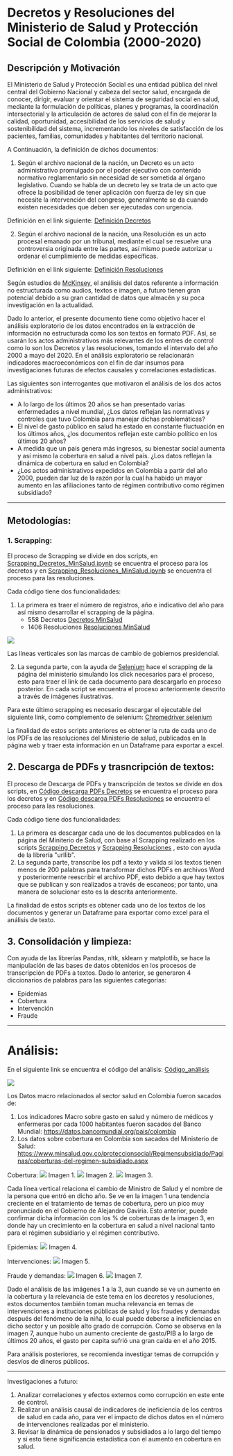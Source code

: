# Decretos y Resoluciones del Ministerio de Salud y Protección Social de Colombia (2000-2020)

## Descripción y Motivación 

El Ministerio de Salud y Protección Social es una entidad pública del nivel central del Gobierno Nacional y cabeza del sector salud, encargada de conocer, dirigir, evaluar y orientar el sistema de seguridad social en salud, mediante la formulación de políticas, planes y programas, la coordinación intersectorial y la articulación de actores de salud con el fin de mejorar la calidad, oportunidad, accesibilidad de los servicios de salud y sostenibilidad del sistema, incrementando los niveles de satisfacción de los pacientes, familias, comunidades y habitantes del territorio nacional.

A Continuación, la definición de dichos documentos: 

1. Según el archivo nacional de la nación, un Decreto es un acto administrativo promulgado por el poder ejecutivo con contenido normativo reglamentario sin necesidad de ser sometida al órgano legislativo. Cuando se habla de un decreto ley se trata de un acto que ofrece la posibilidad de tener aplicación con fuerza de ley sin que necesite la intervención del congreso, generalmente se da cuando existen necesidades que deben ser ejecutadas con urgencia.

Definición en el link siguiente: [Definición Decretos](https://normativa.archivogeneral.gov.co/inicio/decretos/) 

2. Según el archivo nacional de la nación, una Resolución es un acto procesal emanado por un tribunal, mediante el cual se resuelve una controversia originada entre las partes, así mismo puede autorizar u ordenar el cumplimiento de medidas específicas. 

Definición en el link siguiente: [Definición Resoluciones](https://normativa.archivogeneral.gov.co/inicio/resoluciones/)

Según estudios de [McKinsey](https://www.mckinsey.com/featured-insights/artificial-intelligence/visualizing-the-uses-and-potential-impact-of-ai-and-other-analytics), el análisis del datos referente a información no estructurada como audios, textos e imagen, a futuro tienen gran potencial debido a su gran cantidad de datos que almacén y su poca investigación en la actualidad.

Dado lo anterior, el presente documento tiene como objetivo hacer el análisis exploratorio de los datos encontrados en la extracción de información no estructurada como los son textos en formato PDF. Así, se usarán los actos administrativos más relevantes de los entres de control como lo son los Decretos y las resoluciones, tomando el intervalo del año 2000 a mayo del 2020. En el análisis exploratorio se relacionarán indicadores macroeconómicos con el fin de dar insumos para investigaciones futuras de efectos causales y correlaciones estadísticas. 

Las siguientes son interrogantes que motivaron el análisis de los dos actos administrativos: 

- A lo largo de los últimos 20 años se han presentado varias enfermedades a nivel mundial, ¿Los datos reflejan las normativas y controles que tuvo Colombia para manejar dichas problemáticas? 
- El nivel de gasto público en salud ha estado en constante fluctuación en los últimos años, ¿los documentos reflejan este cambio político en los últimos 20 años? 
- A medida que un país genera más ingresos, su bienestar social aumenta y así mismo la cobertura en salud a nivel país. ¿Los datos reflejan la dinámica de cobertura en salud en Colombia?
- ¿Los actos administrativos expedidos en Colombia a partir del año 2000, pueden dar luz de la razón por la cual ha habido un mayor aumento en las afiliaciones tanto de régimen contributivo como régimen subsidiado?

----
## Metodologías: 

### 1. Scrapping:

El proceso de Scrapping se divide en dos scripts, en [Scrapping_Decretos_MinSalud.ipynb](Decretos/Scrapping_Decretos_MinSalud.ipynb) se encuentra el proceso para los decretos y en [Scrapping_Resoluciones_MinSalud.ipynb](Resoluciones/Scrapping_Resoluciones_MinSalud.ipynb) se encuentra el proceso para las resoluciones.

Cada código tiene dos funcionalidades:
1. La primera es traer el número de registros, año e indicativo del año para así mismo desarrollar el scrapping de la página.
   - 558 Decretos [Decretos MinSalud](https://www.minsalud.gov.co/Paginas/Norm_Decretos.aspx)
   - 1406 Resoluciones [Resoluciones MinSalud](https://www.minsalud.gov.co/Paginas/Norm_Resoluciones.aspx) 
 <img src="Imagenes/publicaciones_año.png">
 
Las líneas verticales son las marcas de cambio de gobiernos presidencial.

2. La segunda parte, con la ayuda de [Selenium](https://github.com/SeleniumHQ/selenium) hace el scrapping de la página del ministerio simulando los click necesarios para el proceso, esto para traer el link de cada documento para descargarlo en proceso posterior. En cada script se encuentra el proceso anteriormente descrito a través de imágenes ilustrativas.

Para este último scrapping es necesario descargar el ejecutable del siguiente link, como complemento de selenium:
[Chromedriver selenium](https://chromedriver.chromium.org/)

La finalidad de estos scripts anteriores es obtener la ruta de cada uno de los PDFs de las resoluciones del Ministerio de salud, publicados en la página web y traer esta información en un Dataframe para exportar a excel.


## 2. Descarga de PDFs y trasncripción de textos:

El proceso de Descarga de PDFs y transcripción de textos se divide en dos scripts, en [Código descarga PDFs Decretos](Decretos/Descarga_PDFs_%26_Trasncripci%C3%B3n_decretos.ipynb) se encuentra el proceso para los decretos y en [Código descarga PDFs Resoluciones](Resoluciones/Descarga_PDFs_%26_Trasncripci%C3%B3n_resoluciones.ipynb) se encuentra el proceso para las resoluciones.

Cada código tiene dos funcionalidades:
 1. La primera es descargar cada uno de los documentos publicados en la página del Miniterio de Salud, con base al Scrapping realizado en los scripts [Scrapping Decretos](Decretos/Scrapping_Decretos_MinSalud.ipynb) y [Scrapping Resoluciones](Resoluciones/Scrapping_Resoluciones_MinSalud.ipynb) , esto con ayuda de la librería "urllib".
 2. La segunda parte, transcribe los pdf a texto y valida si los textos tienen menos de 200 palabras para transformar dichos PDFs en archivos Word y posteriormente reescribir el archivo PDF, esto debido a que hay textos que se publican y son realizados a través de escaneos; por tanto, una manera de solucionar esto es la descrita anteriormente.

La finalidad de estos scripts es obtener cada uno de los textos de los documentos y generar un Dataframe para exportar como excel para el análisis de texto.

## 3. Consolidación y limpieza:

Con ayuda de las librerías Pandas, nltk, sklearn y matplotlib, se hace la manipulación de las bases de datos obtenidos en los procesos de transcripción de PDFs a textos. Dado lo anterior, se generaron 4 diccionarios de palabras para las siguientes categorías:
- Epidemias
- Cobertura
- Intervención
- Fraude

---
# Análisis: 

En el siguiente link se encuentra el código del análisis: [Código_análisis](https://github.com/ccamilocristian/MCPP_cristian.moreno/blob/master/Proyecto%20final/Analisis%20texto/Analisis_textos.ipynb)

<img src="Imagenes/word_cloud.png">

Los Datos macro relacionados al sector salud en Colombia fueron sacados de:

1. Los indicadores Macro sobre gasto en salud y número de médicos y enfermeras por cada 1000 habitantes fueron sacados del Banco Mundial: https://datos.bancomundial.org/pais/colombia
2. Los datos sobre cobertura en Colombia son sacados del Ministerio de Salud: https://www.minsalud.gov.co/proteccionsocial/Regimensubsidiado/Paginas/coberturas-del-regimen-subsidiado.aspx

Cobertura:
<img src="Imagenes/cobertura_año.png">
Imagen 1.
<img src="Imagenes/gasto_salud_PIB.png">
Imagen 2.
<img src="Imagenes/cobertura.png">
Imagen 3.

Cada línea vertical relaciona el cambio de Ministro de Salud y el nombre de la persona que entró en dicho año. Se ve en la imagen 1 una tendencia creciente en el tratamiento de temas de cobertura, pero un pico muy pronunciado en el Gobierno de Alejandro Gaviria. Esto anterior, puede confirmar dicha información con los % de coberturas de la imagen 3, en donde hay un crecimiento en la cobertura en salud a nivel nacional tanto para el régimen subsidiario y el régimen contributivo.

Epidemias:
<img src="Imagenes/epidemias.png">
Imagen 4.

Intervenciones:
<img src="Imagenes/intervenciones.png">
Imagen 5.

Fraude y demandas:
<img src="Imagenes/fraude.png">
Imagen 6.
<img src="Imagenes/salud_per_capita.png">
Imagen 7.

Dado el análisis de las imágenes 1 a la 3, aun cuando se ve un aumento en la cobertura y la relevancia de este tema en los decretos y resoluciones, estos documentos también toman mucha relevancia en temas de intervenciones a instituciones públicas de salud y los fraudes y demandas después del fenómeno de la niña, lo cual puede deberse a ineficiencias en dicho sector y un posible alto grado de corrupción. Como se observa en la imagen 7, aunque hubo un aumento creciente de gasto/PIB a lo largo de últimos 20 años, el gasto per capita sufrió una gran caída en el año 2015. 

Para análisis posteriores, se recomienda investigar temas de corrupción y desvíos de dineros públicos.

--- 

Investigaciones a futuro:
1. Analizar correlaciones y efectos externos como corrupción en este ente de control.
2. Realizar un análisis causal de indicadores de ineficiencia de los centros de salud en cada año, para ver el impacto de dichos datos en el número de intervenciones realizadas por el ministerio.
3. Revisar la dinámica de pensionados y subsidiados a lo largo del tiempo y si esto tiene significancia estadística con el aumento en cobertura en salud.
